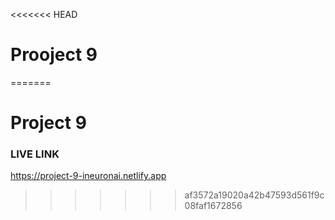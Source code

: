 <<<<<<< HEAD
# Prooject 9  
=======
# Project 9  



### LIVE LINK

https://project-9-ineuronai.netlify.app
>>>>>>> af3572a19020a42b47593d561f9c08faf1672856
